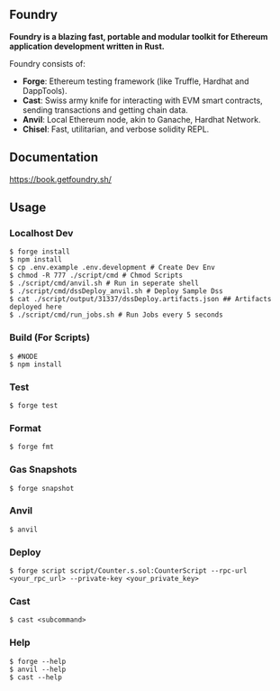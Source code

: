## Foundry

**Foundry is a blazing fast, portable and modular toolkit for Ethereum application development written in Rust.**

Foundry consists of:

-   **Forge**: Ethereum testing framework (like Truffle, Hardhat and DappTools).
-   **Cast**: Swiss army knife for interacting with EVM smart contracts, sending transactions and getting chain data.
-   **Anvil**: Local Ethereum node, akin to Ganache, Hardhat Network.
-   **Chisel**: Fast, utilitarian, and verbose solidity REPL.

## Documentation

https://book.getfoundry.sh/

## Usage

### Localhost Dev

```shell
$ forge install
$ npm install
$ cp .env.example .env.development # Create Dev Env
$ chmod -R 777 ./script/cmd # Chmod Scripts
$ ./script/cmd/anvil.sh # Run in seperate shell
$ ./script/cmd/dssDeploy_anvil.sh # Deploy Sample Dss
$ cat ./script/output/31337/dssDeploy.artifacts.json ## Artifacts deployed here
$ ./script/cmd/run_jobs.sh # Run Jobs every 5 seconds
```

### Build (For Scripts)
```shell 
$ #NODE
$ npm install
```

### Test

```shell
$ forge test
```

### Format

```shell
$ forge fmt
```

### Gas Snapshots

```shell
$ forge snapshot
```

### Anvil

```shell
$ anvil
```

### Deploy

```shell
$ forge script script/Counter.s.sol:CounterScript --rpc-url <your_rpc_url> --private-key <your_private_key>
```

### Cast

```shell
$ cast <subcommand>
```

### Help

```shell
$ forge --help
$ anvil --help
$ cast --help
```
